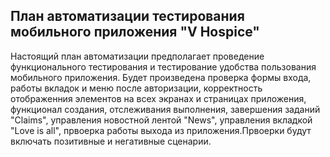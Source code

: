 ## План автоматизации тестирования мобильного приложения "V Hospice"

Настоящий план автоматизации предполагает проведение функционального тестирования и тестирование 
удобства пользования мобильного приложения.
Будет произведена проверка формы входа, работы вкладок и меню после авторизации, корректность 
отображенния элементов на всех экранах и страницах приложения, функционал создания, 
отслеживания выполнения, завершения заданий "Claims", управления новостной лентой "News", управления 
вкладкой "Love is all", првоерка работы выхода из приложения.Првоерки будут включать 
позитивные и негативные сценарии. 


